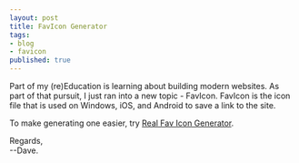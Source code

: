 ```yaml
---
layout: post
title: FavIcon Generator
tags:
- blog
- favicon
published: true
---
```

Part of my (re)Education is learning about building modern websites.
As part of that pursuit, I just ran into a new topic - FavIcon.
FavIcon is the icon file that is used on Windows, iOS, and Android to
save a link to the site.  

To make generating one easier, try [Real Fav Icon Generator](https://realfavicongenerator.net).


Regards,  
--Dave.
